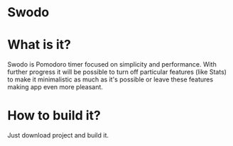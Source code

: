 # Swodo

# What is it?
Swodo is Pomodoro timer focused on simplicity and performance. With further progress it will be possible to turn off particular features (like Stats) to make it minimalistic as much as it's possible or leave these features making app even more pleasant.

# How to build it?
Just download project and build it.